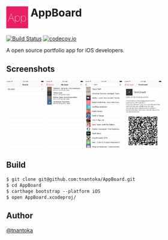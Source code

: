# <img src="/AppBoard/Assets.xcassets/AppIcon.appiconset/icon58.png" align="top"> AppBoard

[![Build Status](https://travis-ci.org/tnantoka/AppBoard.svg?branch=master)](https://travis-ci.org/tnantoka/AppBoard) [![codecov.io](https://codecov.io/github/tnantoka/AppBoard/coverage.svg?branch=master)](https://codecov.io/github/tnantoka/AppBoard?branch=master)

A open source portfolio app for iOS developers.

## Screenshots

<img src="/images/boards.png" width="20%">
<img src="/images/apps.png" width="20%">
<img src="/images/search.png" width="20%">
<img src="/images/app.png" width="20%">

## Build

```
$ git clone git@github.com:tnantoka/AppBoard.git
$ cd AppBoard
$ carthage bootstrap --platform iOS
$ open AppBoard.xcodeproj/
```

## Author

[@tnantoka](https://twitter.com/tnantoka)

